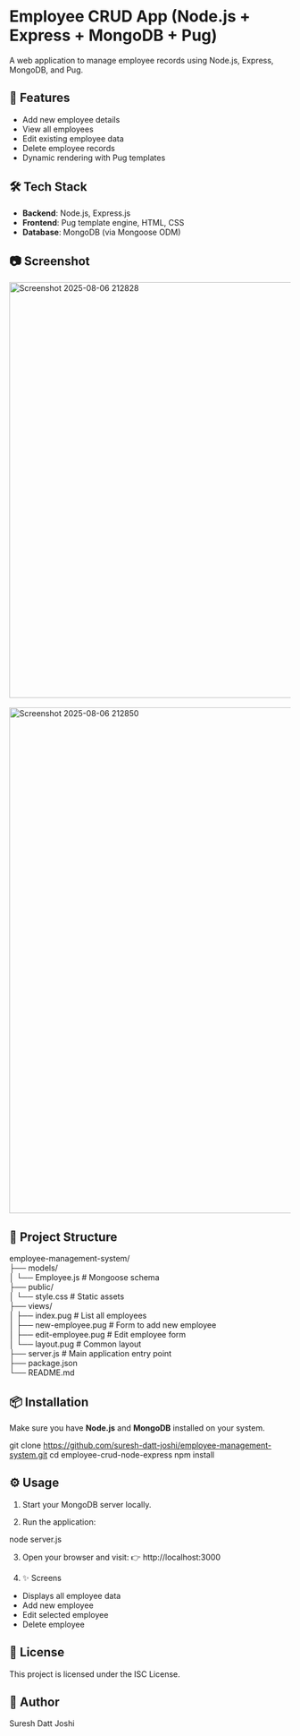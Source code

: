 # Employee CRUD App (Node.js + Express + MongoDB + Pug)

A web application to manage employee records using Node.js, Express, MongoDB, and Pug.

## 🚀 Features

- Add new employee details
- View all employees
- Edit existing employee data
- Delete employee records
- Dynamic rendering with Pug templates

## 🛠️ Tech Stack

- **Backend**: Node.js, Express.js
- **Frontend**: Pug template engine, HTML, CSS
- **Database**: MongoDB (via Mongoose ODM)

## 📷 Screenshot
<img width="1888" height="743" alt="Screenshot 2025-08-06 212828" src="https://github.com/user-attachments/assets/ad816b01-0a4b-4187-b287-b0359cebbb33" />
<br />
<br />
<img width="1836" height="904" alt="Screenshot 2025-08-06 212850" src="https://github.com/user-attachments/assets/b4b565ee-bd0f-4292-bb54-5f27d0a0d649" />



## 📁 Project Structure

employee-management-system/<br />
├── models/<br />
│ └── Employee.js # Mongoose schema<br />
├── public/<br />
│ └── style.css # Static assets<br />
├── views/<br />
│ ├── index.pug # List all employees<br />
│ ├── new-employee.pug # Form to add new employee<br />
│ ├── edit-employee.pug # Edit employee form<br />
│ └── layout.pug # Common layout<br />
├── server.js # Main application entry point<br />
├── package.json<br />
└── README.md<br />

## 📦 Installation

Make sure you have **Node.js** and **MongoDB** installed on your system.

git clone https://github.com/suresh-datt-joshi/employee-management-system.git
cd employee-crud-node-express
npm install

## ⚙️ Usage
1. Start your MongoDB server locally.

2. Run the application:

  node server.js

3. Open your browser and visit:
👉 http://localhost:3000

4. ✨ Screens
   
 + Displays all employee data
 + Add new employee
 + Edit selected employee
 + Delete employee

## 📄 License
This project is licensed under the ISC License.

## 🙌 Author
Suresh Datt Joshi
